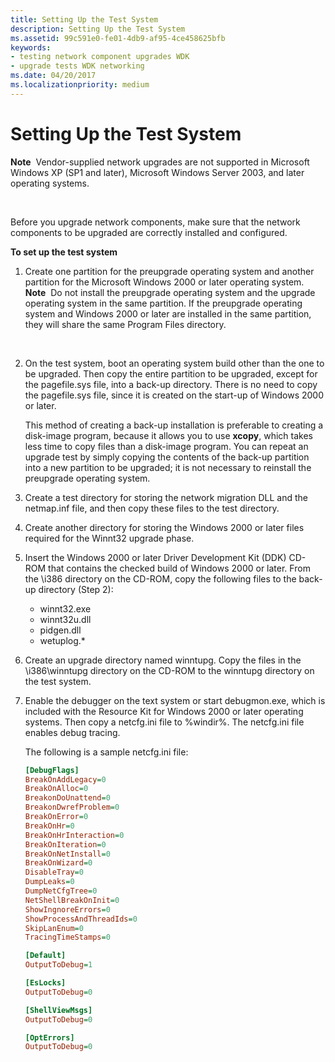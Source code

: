 ```yaml
---
title: Setting Up the Test System
description: Setting Up the Test System
ms.assetid: 99c591e0-fe01-4db9-af95-4ce458625bfb
keywords:
- testing network component upgrades WDK
- upgrade tests WDK networking
ms.date: 04/20/2017
ms.localizationpriority: medium
---
```


# Setting Up the Test System





**Note**  Vendor-supplied network upgrades are not supported in Microsoft Windows XP (SP1 and later), Microsoft Windows Server 2003, and later operating systems.

 

Before you upgrade network components, make sure that the network components to be upgraded are correctly installed and configured.

**To set up the test system**

1.  Create one partition for the preupgrade operating system and another partition for the Microsoft Windows 2000 or later operating system.
    **Note**  Do not install the preupgrade operating system and the upgrade operating system in the same partition. If the preupgrade operating system and Windows 2000 or later are installed in the same partition, they will share the same Program Files directory.

     

2.  On the test system, boot an operating system build other than the one to be upgraded. Then copy the entire partition to be upgraded, except for the pagefile.sys file, into a back-up directory. There is no need to copy the pagefile.sys file, since it is created on the start-up of Windows 2000 or later.

    This method of creating a back-up installation is preferable to creating a disk-image program, because it allows you to use **xcopy**, which takes less time to copy files than a disk-image program. You can repeat an upgrade test by simply copying the contents of the back-up partition into a new partition to be upgraded; it is not necessary to reinstall the preupgrade operating system.

3.  Create a test directory for storing the network migration DLL and the netmap.inf file, and then copy these files to the test directory.

4.  Create another directory for storing the Windows 2000 or later files required for the Winnt32 upgrade phase.

5.  Insert the Windows 2000 or later Driver Development Kit (DDK) CD-ROM that contains the checked build of Windows 2000 or later. From the \\i386 directory on the CD-ROM, copy the following files to the back-up directory (Step 2):
    -   winnt32.exe
    -   winnt32u.dll
    -   pidgen.dll
    -   wetuplog.\*

6.  Create an upgrade directory named winntupg. Copy the files in the \\i386\\winntupg directory on the CD-ROM to the winntupg directory on the test system.

7.  Enable the debugger on the text system or start debugmon.exe, which is included with the Resource Kit for Windows 2000 or later operating systems. Then copy a netcfg.ini file to %windir%. The netcfg.ini file enables debug tracing.

    The following is a sample netcfg.ini file:

    ```INI
    [DebugFlags]
    BreakOnAddLegacy=0
    BreakOnAlloc=0
    BreakonDoUnattend=0
    BreakonDwrefProblem=0
    BreakOnError=0
    BreakOnHr=0
    BreakOnHrInteraction=0
    BreakOnIteration=0
    BreakOnNetInstall=0
    BreakOnWizard=0
    DisableTray=0
    DumpLeaks=0
    DumpNetCfgTree=0
    NetShellBreakOnInit=0
    ShowIngnoreErrors=0
    ShowProcessAndThreadIds=0
    SkipLanEnum=0
    TracingTimeStamps=0

    [Default]
    OutputToDebug=1

    [EsLocks]
    OutputToDebug=0

    [ShellViewMsgs]
    OutputToDebug=0

    [OptErrors]
    OutputToDebug=0
    ```

 

 





